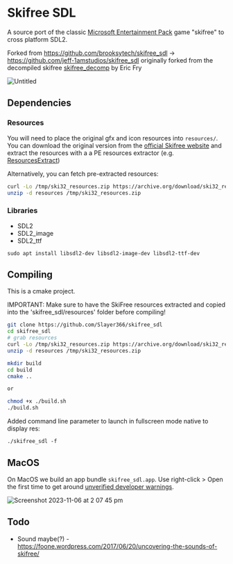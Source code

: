 Skifree SDL
=============================

A source port of the classic [Microsoft Entertainment Pack](https://en.wikipedia.org/wiki/Microsoft_Entertainment_Pack) game "skifree" to cross platform SDL2.

Forked from https://github.com/brooksytech/skifree_sdl -> https://github.com/jeff-1amstudios/skifree_sdl
originally forked from the decompiled skifree [skifree_decomp](https://github.com/yuv422/skifree_decomp) by Eric Fry

![Untitled](https://github.com/jeff-1amstudios/skifree_sdl/assets/1063652/95b53385-4d16-4de5-8f9d-10a877fee6a9)


## Dependencies
### Resources
You will need to place the original gfx and icon resources into `resources/`.
You can download the original version
from the [official Skifree website](https://ski.ihoc.net/) and extract the resources with a a PE resources extractor (e.g. [ResourcesExtract](https://www.nirsoft.net/utils/resources_extract.html))

Alternatively, you can fetch pre-extracted resources: 
```sh
curl -Lo /tmp/ski32_resources.zip https://archive.org/download/ski32_resources/ski32_resources.zip
unzip -d resources /tmp/ski32_resources.zip
```

### Libraries
- SDL2
- SDL2_image
- SDL2_ttf

```
sudo apt install libsdl2-dev libsdl2-image-dev libsdl2-ttf-dev
```

## Compiling

This is a cmake project.

IMPORTANT: Make sure to have the SkiFree resources extracted and copied into the 'skifree_sdl/resources' folder before compiling!

```sh
git clone https://github.com/Slayer366/skifree_sdl
cd skifree_sdl
# grab resources
curl -Lo /tmp/ski32_resources.zip https://archive.org/download/ski32_resources/ski32_resources.zip
unzip -d resources /tmp/ski32_resources.zip

mkdir build
cd build
cmake ..

or

chmod +x ./build.sh
./build.sh
```

Added command line parameter to launch in fullscreen mode native to display res:
```
./skifree_sdl -f
```


## MacOS
On MacOS we build an app bundle `skifree_sdl.app`. Use right-click > Open the first time to get around [unverified developer warnings](https://support.apple.com/en-nz/guide/mac-help/mh40616/mac).

![Screenshot 2023-11-06 at 2 07 45 pm](https://github.com/jeff-1amstudios/skifree_sdl/assets/1063652/4edce399-ddeb-499a-a554-aebb7a70dfad)

## Todo
- Sound maybe(?) - https://foone.wordpress.com/2017/06/20/uncovering-the-sounds-of-skifree/
